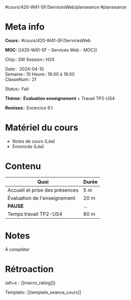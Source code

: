 #cours/420-W41-SF/ServicesWeb/planseance #planseance
# Meta info

**Cours**:: #cours/420-W41-SF/ServicesWeb 

**MOC:** [[420-W41-SF - Services Web - MOC]]

Chip::  <span class="chip cours-2">SW</span>
Session:: H24

Date::  2024-04-10  
Semaine:: 10
Heure:: 16:00 à 18:00  
ClasseNum:: 21

Status:: <span class="chip done">Fait</span> 

**Thème**:: **Évaluation enseignement** + Travail TP2-US4

**Remises**:: Excercice 9.1

# Matériel du cours
* Notes de cours (Léa)
* Énnoncés (Léa)
# Contenu
| Quoi                           | Durée |
| ------------------------------ | ----- |
| Accueil et prise des présences | 5 m   |
| Évaluation de l'enseignement   | 20 m  |
| **PAUSE**                      | ...   |
| Temps travail TP2-US4          | 80 m  |
# Notes
À compléter

# Rétroaction
(alt+e - [[macro_rating]])

Template:: [[template_seance_cours]]